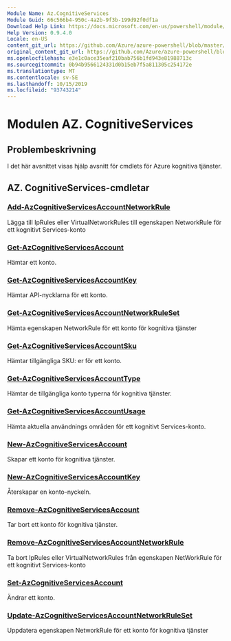 ```yaml
---
Module Name: Az.CognitiveServices
Module Guid: 66c566b4-950c-4a2b-9f3b-199d92f0df1a
Download Help Link: https://docs.microsoft.com/en-us/powershell/module/az.cognitiveservices
Help Version: 0.9.4.0
Locale: en-US
content_git_url: https://github.com/Azure/azure-powershell/blob/master/src/CognitiveServices/CognitiveServices/help/Az.CognitiveServices.md
original_content_git_url: https://github.com/Azure/azure-powershell/blob/master/src/CognitiveServices/CognitiveServices/help/Az.CognitiveServices.md
ms.openlocfilehash: e3e1c0ace35eaf210bab756b1fd943e81988713c
ms.sourcegitcommit: 0b94b9566124331d0b15eb7f5a811305c254172e
ms.translationtype: MT
ms.contentlocale: sv-SE
ms.lasthandoff: 10/15/2019
ms.locfileid: "93743214"
---
```

# Modulen AZ. CognitiveServices
## Problembeskrivning
I det här avsnittet visas hjälp avsnitt för cmdlets för Azure kognitiva tjänster.

## AZ. CognitiveServices-cmdletar
### [Add-AzCognitiveServicesAccountNetworkRule](Add-AzCognitiveServicesAccountNetworkRule.md)
Lägga till IpRules eller VirtualNetworkRules till egenskapen NetworkRule för ett kognitivt Services-konto

### [Get-AzCognitiveServicesAccount](Get-AzCognitiveServicesAccount.md)
Hämtar ett konto.

### [Get-AzCognitiveServicesAccountKey](Get-AzCognitiveServicesAccountKey.md)
Hämtar API-nycklarna för ett konto.

### [Get-AzCognitiveServicesAccountNetworkRuleSet](Get-AzCognitiveServicesAccountNetworkRuleSet.md)
Hämta egenskapen NetworkRule för ett konto för kognitiva tjänster

### [Get-AzCognitiveServicesAccountSku](Get-AzCognitiveServicesAccountSku.md)
Hämtar tillgängliga SKU: er för ett konto.

### [Get-AzCognitiveServicesAccountType](Get-AzCognitiveServicesAccountType.md)
Hämtar de tillgängliga konto typerna för kognitiva tjänster.

### [Get-AzCognitiveServicesAccountUsage](Get-AzCognitiveServicesAccountUsage.md)
Hämta aktuella användnings områden för ett kognitivt Services-konto.

### [New-AzCognitiveServicesAccount](New-AzCognitiveServicesAccount.md)
Skapar ett konto för kognitiva tjänster.

### [New-AzCognitiveServicesAccountKey](New-AzCognitiveServicesAccountKey.md)
Återskapar en konto-nyckeln.

### [Remove-AzCognitiveServicesAccount](Remove-AzCognitiveServicesAccount.md)
Tar bort ett konto för kognitiva tjänster.

### [Remove-AzCognitiveServicesAccountNetworkRule](Remove-AzCognitiveServicesAccountNetworkRule.md)
Ta bort IpRules eller VirtualNetworkRules från egenskapen NetWorkRule för ett kognitivt Services-konto

### [Set-AzCognitiveServicesAccount](Set-AzCognitiveServicesAccount.md)
Ändrar ett konto.

### [Update-AzCognitiveServicesAccountNetworkRuleSet](Update-AzCognitiveServicesAccountNetworkRuleSet.md)
Uppdatera egenskapen NetworkRule för ett konto för kognitiva tjänster

